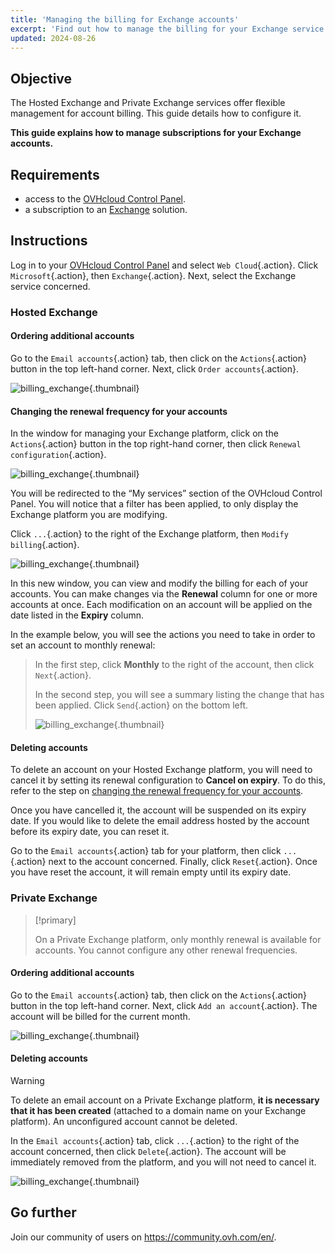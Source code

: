 ```yaml
---
title: 'Managing the billing for Exchange accounts'
excerpt: 'Find out how to manage the billing for your Exchange service'
updated: 2024-08-26
---
```


## Objective

The Hosted Exchange and Private Exchange services offer flexible management for account billing. This guide details how to configure it.

**This guide explains how to manage subscriptions for your Exchange accounts.**

## Requirements

- access to the [OVHcloud Control Panel](/links/manager).
- a subscription to an [Exchange](/web/emails-hosted-exchange) solution.

## Instructions

Log in to your [OVHcloud Control Panel](/links/manager) and select `Web Cloud`{.action}. Click `Microsoft`{.action}, then `Exchange`{.action}. Next, select the Exchange service concerned.

### Hosted Exchange

#### Ordering additional accounts

Go to the `Email accounts`{.action} tab, then click on the `Actions`{.action} button in the top left-hand corner. Next, click `Order accounts`{.action}.

![billing_exchange](images/billing-exchange-00.png){.thumbnail}

#### Changing the renewal frequency for your accounts <a name="periodicity"></a>

In the window for managing your Exchange platform, click on the `Actions`{.action} button in the top right-hand corner, then click `Renewal configuration`{.action}.

![billing_exchange](images/billing-exchange-01.png){.thumbnail}

You will be redirected to the “My services” section of the OVHcloud Control Panel. You will notice that a filter has been applied, to only display the Exchange platform you are modifying.

Click `...`{.action} to the right of the Exchange platform, then `Modify billing`{.action}.

![billing_exchange](images/billing-exchange-02.png){.thumbnail}

In this new window, you can view and modify the billing for each of your accounts. You can make changes via the **Renewal** column for one or more accounts at once. Each modification on an account will be applied on the date listed in the **Expiry** column.

In the example below, you will see the actions you need to take in order to set an account to monthly renewal:

> In the first step, click **Monthly** to the right of the account, then click `Next`{.action}.
>
> In the second step, you will see a summary listing the change that has been applied. Click `Send`{.action} on the bottom left.
>
> ![billing_exchange](images/billing-exchange-03.png){.thumbnail}

#### Deleting accounts

To delete an account on your Hosted Exchange platform, you will need to cancel it by setting its renewal configuration to **Cancel on expiry**. To do this, refer to the step on [changing the renewal frequency for your accounts](./#change-the-renewal-frequency-for-your-accounts).

Once you have cancelled it, the account will be suspended on its expiry date. If you would like to delete the email address hosted by the account before its expiry date, you can reset it.

Go to the `Email accounts`{.action} tab for your platform, then click `...`{.action} next to the account concerned. Finally, click `Reset`{.action}. Once you have reset the account, it will remain empty until its expiry date.

### Private Exchange

> [!primary]
>
> On a Private Exchange platform, only monthly renewal is available for accounts. You cannot configure any other renewal frequencies.

#### Ordering additional accounts

Go to the `Email accounts`{.action} tab, then click on the `Actions`{.action} button in the top left-hand corner. Next, click `Add an account`{.action}. The account will be billed for the current month.

![billing_exchange](images/billing-exchange-06.png){.thumbnail}

#### Deleting accounts

> [!warning]
>
> To delete an email account on a Private Exchange platform, **it is necessary that it has been created** (attached to a domain name on your Exchange platform). An unconfigured account cannot be deleted.

In the `Email accounts`{.action} tab, click `...`{.action} to the right of the account concerned, then click `Delete`{.action}. The account will be immediately removed from the platform, and you will not need to cancel it.

![billing_exchange](images/billing-exchange-07.png){.thumbnail}

## Go further

Join our community of users on <https://community.ovh.com/en/>.